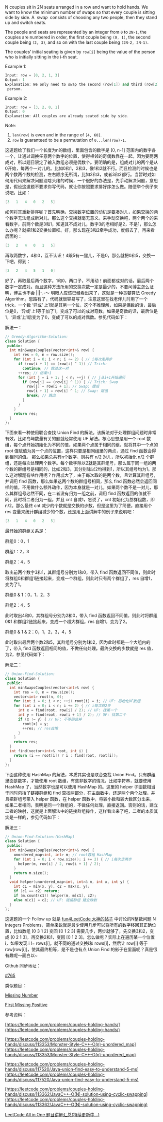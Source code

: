 N couples sit in 2N seats arranged in a row and want to hold hands. We want to know the minimum number of swaps so that every couple is sitting side by side. A  _swap_  consists of choosing any two people, then they stand up and switch seats.

The people and seats are represented by an integer from `0` to `2N-1`, the couples are numbered in order, the first couple being `(0, 1)`, the second couple being `(2, 3)`, and so on with the last couple being `(2N-2, 2N-1)`.

The couples' initial seating is given by `row[i]` being the value of the person who is initially sitting in the i-th seat.

Example 1:

```cpp
Input: row = [0, 2, 1, 3]
Output: 1
Explanation: We only need to swap the second (row[1]) and third (row[2])
 person.
```

Example 2:

```cpp
Input: row = [3, 2, 0, 1]
Output: 0
Explanation: All couples are already seated side by side.
```

Note:

1. `len(row)` is even and in the range of `[4, 60]`.
2. `row` is guaranteed to be a permutation of `0...len(row)-1`.

这道题给了我们一个长度为n的数组，里面包含的数字是 [0, n-1] 范围内的数字各一个，让通过调换任意两个数字的位置，使得相邻的奇偶数靠在一起。因为要两两成对，所以题目限定了输入数组必须是偶数个。要明确的是，组成对儿的两个是从0开始，每两个一对儿的。比如0和1，2和3，像1和2就不行。而且检测的时候也是两个数两个数的检测，左右顺序无所谓，比如2和3，或者3和2都行。当暂时对如何用代码来解决问题没啥头绪的时候，一个很好的办法是，先手动解决问题，意思是，假设这道题不要求你写代码，就让你按照要求排好序怎么做。随便举个例子来说吧，比如：

```cpp
[3   1   4   0   2   5]
```

如何将其重新排序呢？首先明确，交换数字位置的动机是要凑对儿，如果交换的两个数字无法组成新对儿，那么这个交换就毫无意义。来手动交换吧，两个两个的来看数字，前两个数是3和1，知道其不成对儿，数字3的老相好是2，不是1，那么怎么办呢？就把1和2交换位置呗。好，那么现在3和2牵手成功，度假去了，再来看后面的：

```cpp
[3   2   4   0   1   5]
```

再取两数字，4和0，互不认识！4跟5有一腿儿，不是0，那么就把0和5，交换一下吧，得到：

```cpp
[3   2   4   5   1   0]
```

好了，再取最后两个数字，1和0，两口子，不用动！前面都成对的话，最后两个数字一定成对。而且这种方法所用的交换次数一定是最少的，不要问博主怎么证明，博主也不会 |||-.-～ 明眼人应该已经看出来了，这就是一种贪婪算法 Greedy Algorithm。思路有了，代码就很容易写了，注意这里在找老伴儿时用了一个 trick，一个数 ‘异或’ 上1就是其另一个位，这个不难理解，如果是偶数的话，最后位是0，‘异或’上1等于加了1，变成了可以的成对奇数。如果是奇数的话，最后位是1，‘异或’上1后变为了0，变成了可以的成对偶数。参见代码如下：

解法一：

```cpp
// Greedy-Algorithm-Solution:
class Solution {
 public:
  int minSwapsCouples(vector<int>& row) {
    int res = 0, n = row.size();
    for (int i = 0; i < n; i += 2) { // i每次走两步
      if (row[i + 1] == (row[i] ^ 1)) // Trick:
        continue; // 跳过这一对
      ++res; // 结果+1
      for (int j = i + 1; j < n; ++j) { // j从i+1开始遍历
        if (row[j] == (row[i] ^ 1)) { // Trick: Swap
          row[j] = row[i + 1]; // Swap: 提后
          row[i + 1] = row[i] ^ 1; // Swap: 赋值
          break; // 跳出
        }
      }
    }
    return res;
  }
};
```

下面来看一种使用联合查找 Union Find 的解法。该解法对于处理群组问题时非常有效，比如岛屿数量有关的题就经常使用 UF 解法。核心思想是用一个 root 数组，每个点开始初始化为不同的值，如果两个点属于相同的组，就将其中一个点的 root 值赋值为另一个点的位置，这样只要是相同组里的两点，通过 find 函数会得到相同的值。 那么如果总共有n个数字，则共有 n/2 对儿，所以初始化 n/2 个群组，还是每次处理两个数字。每个数字除以2就是其群组号，那么属于同一组的两个数的群组号是相同的，比如2和3，其分别除以2均得到1，所以其组号均为1。那么这对解题有啥作用呢？作用忒大了，由于每次取的是两个数，且计算其群组号，并调用 find 函数，那么如果这两个数的群组号相同，那么 find 函数必然会返回同样的值，不用做什么额外动作，因为本身就是一对儿。如果两个数不是一对儿，那么其群组号必然不同，在二者没有归为一组之前，调用 find 函数返回的值就不同，此时将二者归为一组，并且 cnt 自减1，忘说了，cnt 初始化为总群组数，即 n/2。那么最终 cnt 减少的个数就是交换的步数，但是这里为了简便，直接用个 res 变量来统计群组减少的个数，还是用上面讲解中的例子来说明吧：

```cpp
[3   1   4   0   2   5]
```

最开始的群组关系是：

群组0：0，1

群组1：2，3

群组2：4，5

取出前两个数字3和1，其群组号分别为1和0，带入 find 函数返回不同值，则此时将群组0和群组1链接起来，变成一个群组，则此时只有两个群组了，res 自增1，变为了1。

群组0 & 1：0，1，2，3

群组2：4，5

此时取出4和0，其群组号分别为2和0，带入 find 函数返回不同值，则此时将群组 0&1 和群组2链接起来，变成一个超大群组，res 自增1，变为了2。

群组0 & 1 & 2：0，1，2，3，4，5

此时取出最后两个数2和5，其群组号分别为1和2，因为此时都是一个大组内的了，带入 find 函数返回相同的值，不做任何处理。最终交换的步数就是 res 值，为2，参见代码如下：

解法二：

```cpp
// Union-Find-Solution:
class Solution {
 public:
  int minSwapsCouples(vector<int>& row) {
    int res = 0, n = row.size();
    vector<int> root(n, 0);
    for (int i = 0; i < n; ++i) root[i] = i; // UF: 初始化UF数组
    for (int i = 0; i < n; i += 2) { // i每次跳2步
      int x = find(root, row[i] / 2); // UF: 找第一个
      int y = find(root, row[i + 1] / 2); // UF: 找第二个
      if (x != y) { // UF: 不等则合并
        root[x] = y;
        ++res; // res自增
      }
    }
    return res;
  }
  int find(vector<int>& root, int i) {
    return (i == root[i]) ? i : find(root, root[i]);
  }
};
```

下面这种使用 HashMap 的解法，本质其实也是联合查找 Union Find。只有群组里面是数字，才能使用 root 数组，有些非数字的情况，比如字符串，就要使用 HashMap 了，当然数字也是可以使用 HashMap 的。这里的 helper 子函数相当于同时包括了链接群组和 find 查找两部分，在主函数中，还是两个两个处理，并且把群组号带入 helper 函数，在 helper 函数中，将较小数和较大数区分出来，如果二者相同，表明是同一个群组的，不做任何处理，直接返回。否则的话，建立二者的映射，这就是上面解法中的链接群组操作，这样看出来了吧，二者的本质其实是一样的，参见代码如下：

解法三：

```cpp
// Union-Find-Solution:(HashMap)
class Solution {
 public:
  int minSwapsCouples(vector<int>& row) {
    unordered_map<int, int> m; // root数组 HashMap
    for (int i = 0; i < row.size(); i += 2) { // i每次走两步
      helper(m, row[i] / 2, row[i + 1] / 2);
    }
    return m.size();
  }
  void helper(unordered_map<int, int>& m, int x, int y) {
    int c1 = min(x, y), c2 = max(x, y);
    if (c1 == c2) return;
    if (m.count(c1)) helper(m, m[c1], c2);
    else m[c1] = c2; // UF: 链接群组 建立映射
  }
};
```

这道题的一个 Follow up 就是 [fun4LeetCode 大神的帖子](https://leetcode.com/problems/couples-holding-hands/discuss/113362/JavaC++-O(N)-solution-using-cyclic-swapping) 中讨论的N整数问题 N Integers Problems，简单来说就是最少使用几步可以将所有的数字移回其正确位置，比如数组 [0 3 1 2] 变回 [0 1 2 3] 需要几步，两步就够了，先交换3和2，变成 [0 2 1 3]，再交换2和1，变回 [0 1 2 3]。怎么做呢？实际上在遍历某一个位置i，如果发现 i != rows[i]，就不同的通过交换i和 rows[i]，然后让 row[i] 等于 row[row[i]]，使其最终相等，是不是也有点 Union Find 的影子在里面呢？真是很有趣呢～面白以~

Github 同步地址：

[#765](https://github.com/grandyang/leetcode/issues/765)

类似题目：

[Missing Number](http://www.cnblogs.com/grandyang/p/4756677.html)

[First Missing Positive](http://www.cnblogs.com/grandyang/p/4395963.html)

参考资料：

[https://leetcode.com/problems/couples-holding-hands/](https://leetcode.com/problems/couples-holding-hands/)

[](https://leetcode.com/problems/couples-holding-hands/discuss/113353/Monster-Style-C++-O(n)-unordered_map)[https://leetcode.com/problems/couples-holding-hands/discuss/113353/Monster-Style-C++-O(n)-unordered_map](https://leetcode.com/problems/couples-holding-hands/discuss/113353/Monster-Style-C++-O(n)-unordered_map)

[https://leetcode.com/problems/couples-holding-hands/discuss/117520/Java-union-find-easy-to-understand-5-ms](https://leetcode.com/problems/couples-holding-hands/discuss/117520/Java-union-find-easy-to-understand-5-ms)

[](https://leetcode.com/problems/couples-holding-hands/discuss/113362/JavaC++-O(N)-solution-using-cyclic-swapping)[https://leetcode.com/problems/couples-holding-hands/discuss/113362/JavaC++-O(N)-solution-using-cyclic-swapping](https://leetcode.com/problems/couples-holding-hands/discuss/113362/JavaC++-O(N)-solution-using-cyclic-swapping)

[LeetCode All in One 题目讲解汇总(持续更新中...)](http://www.cnblogs.com/grandyang/p/4606334.html)